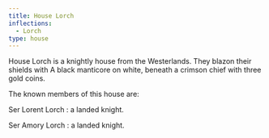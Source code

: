 ```yaml
---
title: House Lorch
inflections:
  - Lorch
type: house
---
```


House Lorch is a knightly house from the Westerlands. They blazon their shields with A black manticore on white, beneath a crimson chief with three gold coins.

The known members of this house are:

Ser Lorent Lorch : a landed knight.

Ser Amory Lorch : a landed knight.


